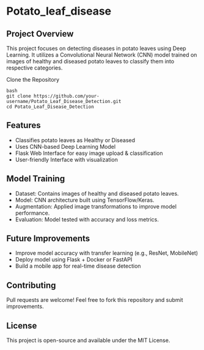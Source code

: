 # Potato_leaf_disease
## Project Overview
This project focuses on detecting diseases in potato leaves using Deep Learning. It utilizes a Convolutional Neural Network (CNN) model trained on images of healthy and diseased potato leaves to classify them into respective categories.

Clone the Repository
```
bash
git clone https://github.com/your-username/Potato_Leaf_Disease_Detection.git
cd Potato_Leaf_Disease_Detection
```

## Features
* Classifies potato leaves as Healthy or Diseased
* Uses CNN-based Deep Learning Model
* Flask Web Interface for easy image upload & classification
* User-friendly Interface with visualization

## Model Training
* Dataset: Contains images of healthy and diseased potato leaves.
* Model: CNN architecture built using TensorFlow/Keras.
* Augmentation: Applied image transformations to improve model performance.
* Evaluation: Model tested with accuracy and loss metrics.
## Future Improvements
* Improve model accuracy with transfer learning (e.g., ResNet, MobileNet)
* Deploy model using Flask + Docker or FastAPI
* Build a mobile app for real-time disease detection

## Contributing
Pull requests are welcome! Feel free to fork this repository and submit improvements.

## License
This project is open-source and available under the MIT License.
